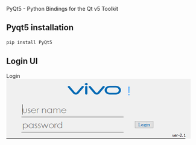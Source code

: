 PyQt5 - Python Bindings for the Qt v5 Toolkit

## Pyqt5 installation

```sh
pip install PyQt5
```

## Login UI

 Login
![Login](images/Capture.PNG)
